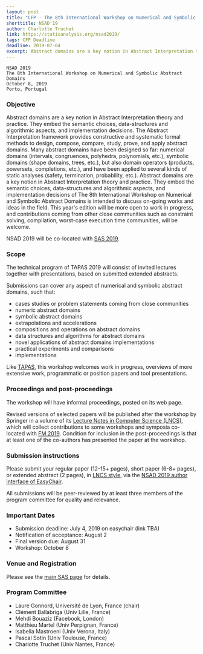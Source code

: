```yaml
---
layout: post
title: "CFP - The 8th International Workshop on Numerical and Symbolic Abstract Domains"
shorttitle: NSAD'19
author: Charlotte Truchet
link: https://staticanalysis.org/nsad2019/
tags: CFP Deadline
deadline: 2019-07-04
excerpt: Abstract domains are a key notion in Abstract Interpretation theory and practice. They embed the semantic choices, data-structures and algorithmic aspects, and implementation decisions. The Abstract Interpretation framework provides constructive and systematic formal methods to design, compose, compare, study, prove, and apply abstract domains. This year's edition will be more open to work in progress, and contributions coming from other close communities such as constraint solving, compilation, worst-case execution time communities, will be welcome.
---
```


    NSAD 2019
    The 8th International Workshop on Numerical and Symbolic Abstract Domains
    October 8, 2019 
    Porto, Portugal


### Objective

Abstract domains are a key notion in Abstract Interpretation theory and practice. They embed the semantic choices, data-structures and algorithmic aspects, and implementation decisions. The Abstract Interpretation framework provides constructive and systematic formal methods to design, compose, compare, study, prove, and apply abstract domains. Many abstract domains have been designed so far: numerical domains (intervals, congruences, polyhedra, polynomials, etc.), symbolic domains (shape domains, trees, etc.), but also domain operators (products, powersets, completions, etc.), and have been applied to several kinds of static analyses (safety, termination, probability, etc.). Abstract domains are a key notion in Abstract Interpretation theory and practice. They embed the semantic choices, data-structures and algorithmic aspects, and implementation decisions of The 8th International Workshop on Numerical and Symbolic Abstract Domains is intended to discuss on-going works and ideas in the field. This year's edition will be more open to work in progress, and contributions coming from other close communities such as constraint solving, compilation, worst-case execution time communities, will be welcome.

NSAD 2019 will be co-located with [SAS 2019](http://staticanalysis.org/sas2019/).

### Scope

The technical program of TAPAS 2019 will consist of invited lectures together with presentations, based on submitted extended abstracts.

Submissions can cover any aspect of numerical and symbolic abstract domains, such that:

- cases studies or problem statements coming from close communities
- numeric abstract domains
- symbolic abstract domains
- extrapolations and accelerations
- compositions and operations on abstract domains
- data structures and algorithms for abstract domains
- novel applications of abstract domains implementations
- practical experiments and comparisons
- implementations

Like [TAPAS](https://staticanalysis.org/tapas2019/), this workshop welcomes work in progress, overviews of more extensive work, programmatic or position papers and tool presentations.

### Proceedings and post-proceedings

The workshop will have informal proceedings, posted on its web page.

Revised versions of selected papers will be published after the workshop by Springer in a volume of its [Lecture Notes in Computer Science (LNCS)](http://www.springer.com/lncs), which will collect contributions to some workshops and symposia co-located with [FM 2019](http://formalmethods2019.inesctec.pt/). Condition for inclusion in the post-proceedings is that at least one of the co-authors has presented the paper at the workshop.

### Submission instructions

Please submit your regular paper (12-15+ pages), short paper (6-8+ pages), or extended abstract (2 pages), in [LNCS style](https://www.springer.com/gp/computer-science/lncs/conference-proceedings-guidelines), via the [NSAD 2019 author interface of EasyChair](https://easychair.org/conferences/?conf=nsad2019).

All submissions will be peer-reviewed by at least three members of the program committee for quality and relevance.

### Important Dates

- Submission deadline: July 4, 2019 on easychair (link TBA)
- Notification of acceptance: August 2
- Final version due: August 31
- Workshop: October 8

### Venue and Registration

Please see the [main SAS page](http://staticanalysis.org/sas2019/) for details.

### Program Committee

- Laure Gonnord, Université de Lyon, France (chair)
- Clément Ballabriga (Univ Lille, France)
- Mehdi Bouaziz (Facebook, London)
- Matthieu Martel (Univ Perpignan, France)
- Isabella Mastroeni (Univ Verona, Italy)
- Pascal Sotin (Univ Toulouse, France)
- Charlotte Truchet (Univ Nantes, France)
